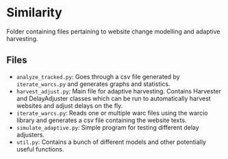 # Similarity
Folder containing files pertaining to website change modelling and adaptive harvesting.

## Files
- `analyze_tracked.py`: Goes through a csv file generated by `iterate_warcs.py` and generates graphs and statistics.
- `harvest_adjust.py`: Main file for adaptive harvesting. Contains Harvester and DelayAdjuster 
classes which can be run to automatically harvest websites and adjust delays on the fly.
- `iterate_warcs.py`: Reads one or multiple warc files using the warcio library 
and generates a csv file containing the website texts.
- `simulate_adaptive.py`: Simple program for testing different delay adjusters.
- `util.py`: Contains a bunch of different models and other potentially useful functions.